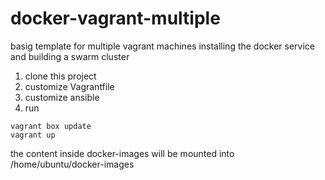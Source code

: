 # docker-vagrant-multiple
basig template for multiple vagrant machines installing the docker service and building a swarm cluster

1. clone this project
2. customize Vagrantfile
3. customize ansible
4. run

```
vagrant box update
vagrant up
```

the content inside docker-images will be mounted into /home/ubuntu/docker-images
